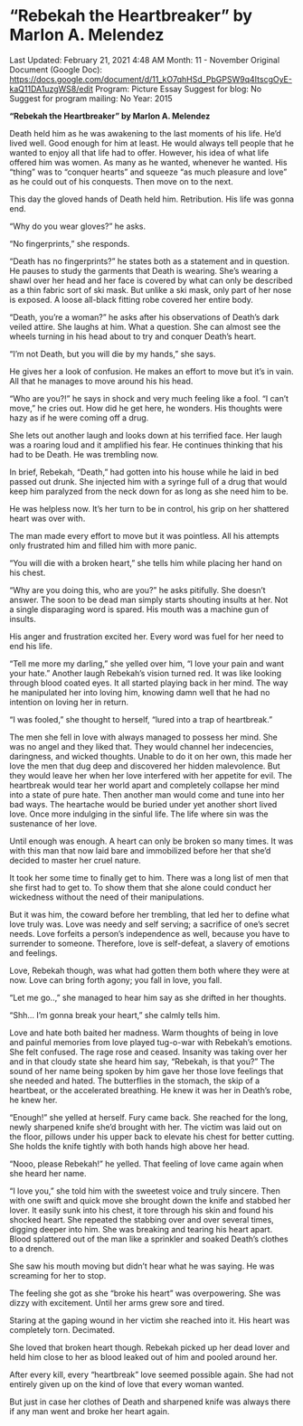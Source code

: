 # “Rebekah the Heartbreaker” by Marlon A. Melendez

Last Updated: February 21, 2021 4:48 AM
Month: 11 - November
Original Document (Google Doc): https://docs.google.com/document/d/11_kO7qhHSd_PbGPSW9q4ItscgOyE-kaQ11DA1uzgWS8/edit
Program: Picture Essay
Suggest for blog: No
Suggest for program mailing: No
Year: 2015

**“Rebekah the Heartbreaker” by Marlon A. Melendez**

Death held him as he was awakening to the last moments of his life. He’d lived well. Good enough for him at least. He would always tell people that he wanted to enjoy all that life had to offer. However, his idea of what life offered him was women. As many as he wanted, whenever he wanted. His “thing” was to “conquer hearts” and squeeze “as much pleasure and love” as he could out of his conquests. Then move on to the next.

This day the gloved hands of Death held him. Retribution. His life was gonna end.

“Why do you wear gloves?” he asks.

“No fingerprints,” she responds.

“Death has no fingerprints?” he states both as a statement and in question. He pauses to study the garments that Death is wearing. She’s wearing a shawl over her head and her face is covered by what can only be described as a thin fabric sort of ski mask. But unlike a ski mask, only part of her nose is exposed. A loose all-black fitting robe covered her entire body.

“Death, you’re a woman?” he asks after his observations of Death’s dark veiled attire. She laughs at him. What a question. She can almost see the wheels turning in his head about to try and conquer Death’s heart.

“I’m not Death, but you will die by my hands,” she says.

He gives her a look of confusion. He makes an effort to move but it’s in vain. All that he manages to move around his his head.

“Who are you?!” he says in shock and very much feeling like a fool. “I can’t move,” he cries out. How did he get here, he wonders. His thoughts were hazy as if he were coming off a drug.

She lets out another laugh and looks down at his terrified face. Her laugh was a roaring loud and it amplified his fear. He continues thinking that his had to be Death. He was trembling now.

In brief, Rebekah, “Death,” had gotten into his house while he laid in bed passed out drunk. She injected him with a syringe full of a drug that would keep him paralyzed from the neck down for as long as she need him to be.

He was helpless now. It’s her turn to be in control, his grip on her shattered heart was over with.

The man made every effort to move but it was pointless. All his attempts only frustrated him and filled him with more panic.

“You will die with a broken heart,” she tells him while placing her hand on his chest.

“Why are you doing this, who are you?” he asks pitifully. She doesn’t answer. The soon to be dead man simply starts shouting insults at her. Not a single disparaging word is spared. His mouth was a machine gun of insults.

His anger and frustration excited her. Every word was fuel for her need to end his life.

“Tell me more my darling,” she yelled over him, “I love your pain and want your hate.” Another laugh Rebekah’s vision turned red. It was like looking through blood coated eyes. It all started playing back in her mind. The way he manipulated her into loving him, knowing damn well that he had no intention on loving her in return.

“I was fooled,” she thought to herself, “lured into a trap of heartbreak.”

The men she fell in love with always managed to possess her mind. She was no angel and they liked that. They would channel her indecencies, daringness, and wicked thoughts. Unable to do it on her own, this made her love the men that dug deep and discovered her hidden malevolence. But they would leave her when her love interfered with her appetite for evil. The heartbreak would tear her world apart and completely collapse her mind into a state of pure hate. Then another man would come and tune into her bad ways. The heartache would be buried under yet another short lived love. Once more indulging in the sinful life. The life where sin was the sustenance of her love.

Until enough was enough. A heart can only be broken so many times. It was with this man that now laid bare and immobilized before her that she’d decided to master her cruel nature.

It took her some time to finally get to him. There was a long list of men that she first had to get to. To show them that she alone could conduct her wickedness without the need of their manipulations.

But it was him, the coward before her trembling, that led her to define what love truly was. Love was needy and self serving; a sacrifice of one’s secret needs. Love forfeits a person’s independence as well, because you have to surrender to someone. Therefore, love is self-defeat, a slavery of emotions and feelings.

Love, Rebekah though, was what had gotten them both where they were at now. Love can bring forth agony; you fall in love, you fall.

“Let me go..,” she managed to hear him say as she drifted in her thoughts.

“Shh... I’m gonna break your heart,” she calmly tells him.

Love and hate both baited her madness. Warm thoughts of being in love and painful memories from love played tug-o-war with Rebekah’s emotions. She felt confused. The rage rose and ceased. Insanity was taking over her and in that cloudy state she heard him say, “Rebekah, is that you?”	The sound of her name being spoken by him gave her those love feelings that she needed and hated. The butterflies in the stomach, the skip of a heartbeat, or the accelerated breathing. He knew it was her in Death’s robe, he knew her.

“Enough!” she yelled at herself. Fury came back. She reached for the long, newly sharpened knife she’d brought with her. The victim was laid out on the floor, pillows under his upper back to elevate his chest for better cutting. She holds the knife tightly with both hands high above her head.

“Nooo, please Rebekah!” he yelled. That feeling of love came again when she heard her name.

“I love you,” she told him with the sweetest voice and truly sincere. Then with one swift and quick move she brought down the knife and stabbed her lover. It easily sunk into his chest, it tore through his skin and found his shocked heart. She repeated the stabbing over and over several times, digging deeper into him. She was breaking and tearing his heart apart. Blood splattered out of the man like a sprinkler and soaked Death’s clothes to a drench.

She saw his mouth moving but didn’t hear what he was saying. He was screaming for her to stop.

The feeling she got as she “broke his heart” was overpowering. She was dizzy with excitement. Until her arms grew sore and tired.

Staring at the gaping wound in her victim she reached into it. His heart was completely torn. Decimated.

She loved that broken heart though. Rebekah picked up her dead lover and held him close to her as blood leaked out of him and pooled around her.

After every kill, every “heartbreak” love seemed possible again. She had not entirely given up on the kind of love that every woman wanted.

But just in case her clothes of Death and sharpened knife was always there if any man went and broke her heart again.